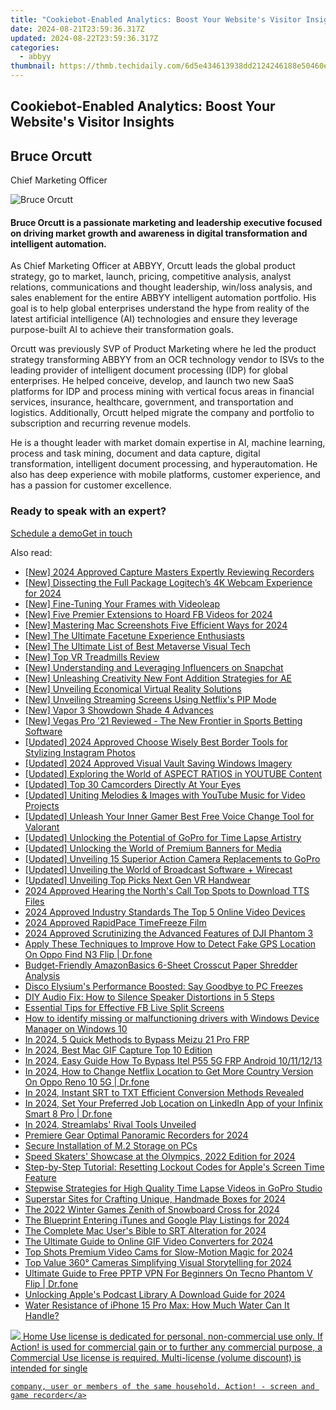 ```yaml
---
title: "Cookiebot-Enabled Analytics: Boost Your Website's Visitor Insights"
date: 2024-08-21T23:59:36.317Z
updated: 2024-08-22T23:59:36.317Z
categories:
  - abbyy
thumbnail: https://thmb.techidaily.com/6d5e434613938dd2124246188e50460e550f0af6da44465964689f6742fdcc42.jpg
---
```


## Cookiebot-Enabled Analytics: Boost Your Website's Visitor Insights

## Bruce Orcutt

Chief Marketing Officer

![Bruce Orcutt](https://content.abbyy.com/-/media/project/abbyy/abbyy/company/management/headshots/cards-headshots/1486x836-bruce-orcutt.jpg?h=836&iar=0&w=1486)

#### Bruce Orcutt is a passionate marketing and leadership executive focused on driving market growth and awareness in digital transformation and intelligent automation. 

As Chief Marketing Officer at ABBYY, Orcutt leads the global product strategy, go to market, launch, pricing, competitive analysis, analyst relations, communications and thought leadership, win/loss analysis, and sales enablement for the entire ABBYY intelligent automation portfolio. His goal is to help global enterprises understand the hype from reality of the latest artificial intelligence (AI) technologies and ensure they leverage purpose-built AI to achieve their transformation goals. 

Orcutt was previously SVP of Product Marketing where he led the product strategy transforming ABBYY from an OCR technology vendor to ISVs to the leading provider of intelligent document processing (IDP) for global enterprises. He helped conceive, develop, and launch two new SaaS platforms for IDP and process mining with vertical focus areas in financial services, insurance, healthcare, government, and transportation and logistics. Additionally, Orcutt helped migrate the company and portfolio to subscription and recurring revenue models. 

He is a thought leader with market domain expertise in AI, machine learning, process and task mining, document and data capture, digital transformation, intelligent document processing, and hyperautomation. He also has deep experience with mobile platforms, customer experience, and has a passion for customer excellence. 

### Ready to speak with an expert?

[Schedule a demo](https://tools.techidaily.com/abbyy/products/)[Get in touch](https://tools.techidaily.com/abbyy/products/)

<ins class="adsbygoogle"
     style="display:block"
     data-ad-format="autorelaxed"
     data-ad-client="ca-pub-7571918770474297"
     data-ad-slot="1223367746"></ins>



<ins class="adsbygoogle"
     style="display:block"
     data-ad-client="ca-pub-7571918770474297"
     data-ad-slot="8358498916"
     data-ad-format="auto"
     data-full-width-responsive="true"></ins>

<span class="atpl-alsoreadstyle">Also read:</span>
<div><ul>
<li><a href="https://video-screen-grab.techidaily.com/new-2024-approved-capture-masters-expertly-reviewing-recorders/"><u>[New] 2024 Approved  Capture Masters  Expertly Reviewing Recorders</u></a></li>
<li><a href="https://remote-screen-capture.techidaily.com/new-dissecting-the-full-package-logitechs-4k-webcam-experience-for-2024/"><u>[New] Dissecting the Full Package  Logitech’s 4K Webcam Experience for 2024</u></a></li>
<li><a href="https://some-techniques.techidaily.com/new-fine-tuning-your-frames-with-videoleap/"><u>[New] Fine-Tuning Your Frames with Videoleap</u></a></li>
<li><a href="https://facebook-video-content.techidaily.com/new-five-premier-extensions-to-hoard-fb-videos-for-2024/"><u>[New] Five Premier Extensions to Hoard FB Videos for 2024</u></a></li>
<li><a href="https://video-capture.techidaily.com/new-mastering-mac-screenshots-five-efficient-ways-for-2024/"><u>[New] Mastering Mac Screenshots  Five Efficient Ways for 2024</u></a></li>
<li><a href="https://some-approaches.techidaily.com/new-the-ultimate-facetune-experience-enthusiasts/"><u>[New] The Ultimate Facetune Experience Enthusiasts</u></a></li>
<li><a href="https://some-approaches.techidaily.com/new-the-ultimate-list-of-best-metaverse-visual-tech/"><u>[New] The Ultimate List of Best Metaverse Visual Tech</u></a></li>
<li><a href="https://some-approaches.techidaily.com/new-top-vr-treadmills-review/"><u>[New] Top VR Treadmills Review</u></a></li>
<li><a href="https://some-approaches.techidaily.com/new-understanding-and-leveraging-influencers-on-snapchat/"><u>[New] Understanding and Leveraging Influencers on Snapchat</u></a></li>
<li><a href="https://some-approaches.techidaily.com/new-unleashing-creativity-new-font-addition-strategies-for-ae/"><u>[New] Unleashing Creativity  New Font Addition Strategies for AE</u></a></li>
<li><a href="https://some-approaches.techidaily.com/new-unveiling-economical-virtual-reality-solutions/"><u>[New] Unveiling Economical Virtual Reality Solutions</u></a></li>
<li><a href="https://some-approaches.techidaily.com/new-unveiling-streaming-screens-using-netflixs-pip-mode/"><u>[New] Unveiling Streaming Screens  Using Netflix's PIP Mode</u></a></li>
<li><a href="https://some-approaches.techidaily.com/new-vapor-3-showdown-shade-4-advances/"><u>[New] Vapor 3 Showdown  Shade 4 Advances</u></a></li>
<li><a href="https://some-approaches.techidaily.com/new-vegas-pro-21-reviewed-the-new-frontier-in-sports-betting-software/"><u>[New] Vegas Pro '21 Reviewed - The New Frontier in Sports Betting Software</u></a></li>
<li><a href="https://instagram-video-files.techidaily.com/updated-2024-approved-choose-wisely-best-border-tools-for-stylizing-instagram-photos/"><u>[Updated] 2024 Approved  Choose Wisely  Best Border Tools for Stylizing Instagram Photos</u></a></li>
<li><a href="https://screen-recording.techidaily.com/updated-2024-approved-visual-vault-saving-windows-imagery/"><u>[Updated] 2024 Approved  Visual Vault  Saving Windows Imagery</u></a></li>
<li><a href="https://facebook-video-footage.techidaily.com/updated-exploring-the-world-of-aspect-ratios-in-youtube-content/"><u>[Updated] Exploring the World of ASPECT RATIOS in YOUTUBE Content</u></a></li>
<li><a href="https://some-approaches.techidaily.com/updated-top-30-camcorders-directly-at-your-eyes/"><u>[Updated] Top 30 Camcorders  Directly At Your Eyes</u></a></li>
<li><a href="https://some-approaches.techidaily.com/updated-uniting-melodies-and-images-with-youtube-music-for-video-projects/"><u>[Updated] Uniting Melodies & Images with YouTube Music for Video Projects</u></a></li>
<li><a href="https://some-approaches.techidaily.com/updated-unleash-your-inner-gamer-best-free-voice-change-tool-for-valorant/"><u>[Updated] Unleash Your Inner Gamer  Best Free Voice Change Tool for Valorant</u></a></li>
<li><a href="https://some-approaches.techidaily.com/updated-unlocking-the-potential-of-gopro-for-time-lapse-artistry/"><u>[Updated] Unlocking the Potential of GoPro for Time Lapse Artistry</u></a></li>
<li><a href="https://some-approaches.techidaily.com/updated-unlocking-the-world-of-premium-banners-for-media/"><u>[Updated] Unlocking the World of Premium Banners for Media</u></a></li>
<li><a href="https://some-approaches.techidaily.com/updated-unveiling-15-superior-action-camera-replacements-to-gopro/"><u>[Updated] Unveiling 15 Superior Action Camera Replacements to GoPro</u></a></li>
<li><a href="https://some-approaches.techidaily.com/updated-unveiling-the-world-of-broadcast-software-plus-wirecast/"><u>[Updated] Unveiling the World of Broadcast Software + Wirecast</u></a></li>
<li><a href="https://some-approaches.techidaily.com/updated-unveiling-top-picks-next-gen-vr-handwear/"><u>[Updated] Unveiling Top Picks  Next Gen VR Handwear</u></a></li>
<li><a href="https://fox-helps.techidaily.com/2024-approved-hearing-the-norths-call-top-spots-to-download-tts-files/"><u>2024 Approved  Hearing the North's Call  Top Spots to Download TTS Files</u></a></li>
<li><a href="https://screen-mirroring-recording.techidaily.com/2024-approved-industry-standards-the-top-5-online-video-devices/"><u>2024 Approved  Industry Standards  The Top 5 Online Video Devices</u></a></li>
<li><a href="https://screen-mirroring-recording.techidaily.com/2024-approved-rapidpace-timefreeze-film/"><u>2024 Approved  RapidPace TimeFreeze Film</u></a></li>
<li><a href="https://extra-skills.techidaily.com/2024-approved-scrutinizing-the-advanced-features-of-dji-phantom-3/"><u>2024 Approved  Scrutinizing the Advanced Features of DJI Phantom 3</u></a></li>
<li><a href="https://fake-location.techidaily.com/apply-these-techniques-to-improve-how-to-detect-fake-gps-location-on-oppo-find-n3-flip-drfone-by-drfone-virtual-android/"><u>Apply These Techniques to Improve How to Detect Fake GPS Location On Oppo Find N3 Flip | Dr.fone</u></a></li>
<li><a href="https://some-approaches.techidaily.com/budget-friendly-amazonbasics-6-sheet-crosscut-paper-shredder-analysis/"><u>Budget-Friendly AmazonBasics 6-Sheet Crosscut Paper Shredder Analysis</u></a></li>
<li><a href="https://win-blog.techidaily.com/disco-elysiums-performance-boosted-say-goodbye-to-pc-freezes/"><u>Disco Elysium's Performance Boosted: Say Goodbye to PC Freezes</u></a></li>
<li><a href="https://some-approaches.techidaily.com/diy-audio-fix-how-to-silence-speaker-distortions-in-5-steps/"><u>DIY Audio Fix: How to Silence Speaker Distortions in 5 Steps</u></a></li>
<li><a href="https://facebook-video-content.techidaily.com/essential-tips-for-effective-fb-live-split-screens/"><u>Essential Tips for Effective FB Live Split Screens</u></a></li>
<li><a href="https://blog-min.techidaily.com/how-to-identify-missing-or-malfunctioning-drivers-with-windows-device-manager-on-windows-10-by-drivereasy-guide/"><u>How to identify missing or malfunctioning drivers with Windows Device Manager on Windows 10</u></a></li>
<li><a href="https://android-frp.techidaily.com/in-2024-5-quick-methods-to-bypass-meizu-21-pro-frp-by-drfone-android/"><u>In 2024, 5 Quick Methods to Bypass Meizu 21 Pro FRP</u></a></li>
<li><a href="https://screen-recording.techidaily.com/in-2024-best-mac-gif-capture-top-10-edition/"><u>In 2024, Best Mac GIF Capture  Top 10 Edition</u></a></li>
<li><a href="https://bypass-frp.techidaily.com/in-2024-easy-guide-how-to-bypass-itel-p55-5g-frp-android-10111213-by-drfone-android/"><u>In 2024, Easy Guide How To Bypass Itel P55 5G FRP Android 10/11/12/13</u></a></li>
<li><a href="https://review-topics.techidaily.com/in-2024-how-to-change-netflix-location-to-get-more-country-version-on-oppo-reno-10-5g-drfone-by-drfone-virtual-android/"><u>In 2024, How to Change Netflix Location to Get More Country Version On Oppo Reno 10 5G | Dr.fone</u></a></li>
<li><a href="https://extra-skills.techidaily.com/in-2024-instant-srt-to-txt-efficient-conversion-methods-revealed/"><u>In 2024, Instant SRT to TXT  Efficient Conversion Methods Revealed</u></a></li>
<li><a href="https://location-social.techidaily.com/in-2024-set-your-preferred-job-location-on-linkedin-app-of-your-infinix-smart-8-pro-drfone-by-drfone-virtual-android/"><u>In 2024, Set Your Preferred Job Location on LinkedIn App of your Infinix Smart 8 Pro | Dr.fone</u></a></li>
<li><a href="https://screen-sharing-recording.techidaily.com/in-2024-streamlabs-rival-tools-unveiled/"><u>In 2024, Streamlabs' Rival Tools Unveiled</u></a></li>
<li><a href="https://some-approaches.techidaily.com/premiere-gear-optimal-panoramic-recorders-for-2024/"><u>Premiere Gear  Optimal Panoramic Recorders for 2024</u></a></li>
<li><a href="https://driver-install.techidaily.com/secure-installation-of-m2-storage-on-pcs/"><u>Secure Installation of M.2 Storage on PCs</u></a></li>
<li><a href="https://some-approaches.techidaily.com/speed-skaters-showcase-at-the-olympics-2022-edition-for-2024/"><u>Speed Skaters' Showcase at the Olympics, 2022 Edition for 2024</u></a></li>
<li><a href="https://fox-that.techidaily.com/step-by-step-tutorial-resetting-lockout-codes-for-apples-screen-time-feature/"><u>Step-by-Step Tutorial: Resetting Lockout Codes for Apple's Screen Time Feature</u></a></li>
<li><a href="https://extra-information.techidaily.com/stepwise-strategies-for-high-quality-time-lapse-videos-in-gopro-studio/"><u>Stepwise Strategies for High Quality Time Lapse Videos in GoPro Studio</u></a></li>
<li><a href="https://some-approaches.techidaily.com/superstar-sites-for-crafting-unique-handmade-boxes-for-2024/"><u>Superstar Sites for Crafting Unique, Handmade Boxes for 2024</u></a></li>
<li><a href="https://some-approaches.techidaily.com/the-2022-winter-games-zenith-of-snowboard-cross-for-2024/"><u>The 2022 Winter Games  Zenith of Snowboard Cross for 2024</u></a></li>
<li><a href="https://some-approaches.techidaily.com/the-blueprint-entering-itunes-and-google-play-listings-for-2024/"><u>The Blueprint  Entering iTunes and Google Play Listings for 2024</u></a></li>
<li><a href="https://some-approaches.techidaily.com/the-complete-mac-users-bible-to-srt-alteration-for-2024/"><u>The Complete Mac User's Bible to SRT Alteration for 2024</u></a></li>
<li><a href="https://some-approaches.techidaily.com/the-ultimate-guide-to-online-gif-video-converters-for-2024/"><u>The Ultimate Guide to Online GIF Video Converters for 2024</u></a></li>
<li><a href="https://some-approaches.techidaily.com/top-shots-premium-video-cams-for-slow-motion-magic-for-2024/"><u>Top Shots  Premium Video Cams for Slow-Motion Magic for 2024</u></a></li>
<li><a href="https://some-approaches.techidaily.com/top-value-360-cameras-simplifying-visual-storytelling-for-2024/"><u>Top Value 360° Cameras Simplifying Visual Storytelling for 2024</u></a></li>
<li><a href="https://fake-location.techidaily.com/ultimate-guide-to-free-pptp-vpn-for-beginners-on-tecno-phantom-v-flip-drfone-by-drfone-virtual-android/"><u>Ultimate Guide to Free PPTP VPN For Beginners On Tecno Phantom V Flip | Dr.fone</u></a></li>
<li><a href="https://some-approaches.techidaily.com/unlocking-apples-podcast-library-a-download-guide-for-2024/"><u>Unlocking Apple's Podcast Library  A Download Guide for 2024</u></a></li>
<li><a href="https://tech-renaissance.techidaily.com/water-resistance-of-iphone-15-pro-max-how-much-water-can-it-handle/"><u>Water Resistance of iPhone 15 Pro Max: How Much Water Can It Handle?</u></a></li>
</ul></div>

<!-- affiliate ads begin -->
<a href="https://checkout.mirillis.com/order/checkout.php?PRODS=4704640&QTY=1&AFFILIATE=108875&CART=1"> <img src="https://secure.avangate.com/images/merchant/547a5a56d43f6d40f9a6a2f76501d013/products/1_mirillis_action_boxshot_store_1x.jpg" border="0">
	Home Use license is dedicated for personal, non-commercial use only. 
	If Action! is used for commercial gain or to further any commercial purpose, 
	a Commercial Use license is required. Multi-license (volume discount) is intended for single 
 
	company, user or members of the same household. Action! - screen and game recorder</a>
<!-- affiliate ads end -->